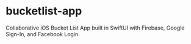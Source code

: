 # bucketlist-app
Collaborative iOS Bucket List App built in SwiftUI with Firebase, Google Sign-In, and Facebook Login.
